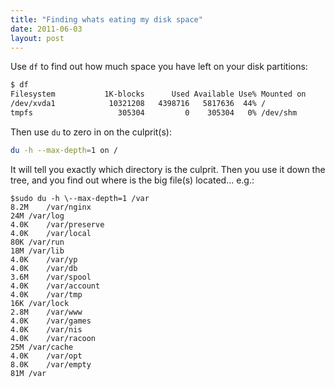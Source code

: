 ```yaml
---
title: "Finding whats eating my disk space"
date: 2011-06-03
layout: post
---
```

Use `df` to find out how much space you have left on your disk partitions:

```bash
$ df
Filesystem           1K-blocks      Used Available Use% Mounted on
/dev/xvda1            10321208   4398716   5817636  44% /
tmpfs                   305304         0    305304   0% /dev/shm
```

Then use `du` to zero in on the culprit(s):

```bash
du -h --max-depth=1 on /
```

It will tell you exactly which directory is the culprit. Then you use it down the tree, and you find out where is the big file(s) located... e.g.:

```
$sudo du -h \--max-depth=1 /var
8.2M	/var/nginx
24M	/var/log
4.0K	/var/preserve
4.0K	/var/local
80K	/var/run
18M	/var/lib
4.0K	/var/yp
4.0K	/var/db
3.6M	/var/spool
4.0K	/var/account
4.0K	/var/tmp
16K	/var/lock
2.8M	/var/www
4.0K	/var/games
4.0K	/var/nis
4.0K	/var/racoon
25M	/var/cache
4.0K	/var/opt
8.0K	/var/empty
81M	/var
```
